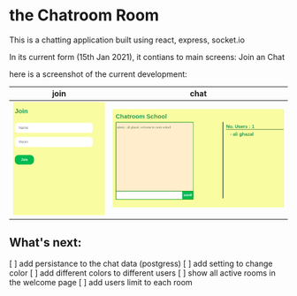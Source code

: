 # the Chatroom Room

This is a chatting application built using react, express, socket.io

In its current form (15th Jan 2021), it contians to main screens: Join an Chat

here is a screenshot of the current development:

join|chat
----|-----
![join](./imgs/join.png)| ![join](./imgs/chat.png)


## What's next:
[ ] add persistance to the chat data (postgress)
[ ] add setting to change color 
[ ] add different colors to different users
[ ] show all active rooms in the welcome page 
[ ] add users limit to each room 








